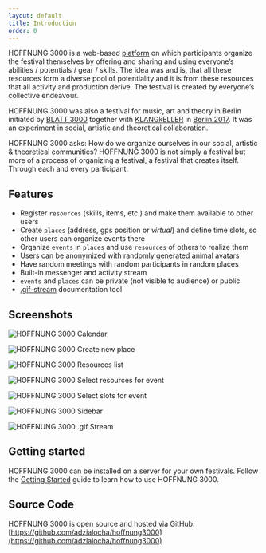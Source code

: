 ```yaml
---
layout: default
title: Introduction
order: 0
---
```


HOFFNUNG 3000 is a web-based [platform](http://github.com/adzialocha/hoffnung3000) on which participants organize the festival themselves by offering and sharing and using everyone’s abilities / potentials / gear / skills. The idea was and is, that all these resources form a diverse pool of potentiality and it is from these resources that all activity and production derive. The festival is created by everyone’s collective endeavour.

HOFFNUNG 3000 was also a festival for music, art and theory in Berlin initiated by [BLATT 3000](https://blatt3000.de) together with [KLANGkELLER](http://klangkeller.net/) in [Berlin 2017](https://soundcloud.com/thelakeradio/a-portrait-of-blatt-3000). It was an experiment in social, artistic and theoretical collaboration.

HOFFNUNG 3000 asks: How do we organize ourselves in our social, artistic & theoretical communities? HOFFNUNG 3000 is not simply a festival but more of a process of organizing a festival, a festival that creates itself. Through each and every participant.

## Features

* Register `resources` (skills, items, etc.) and make them available to other users
* Create `places` (address, gps position or *virtual*) and define time slots, so other users can organize events there
* Organize `events` in `places` and use `resources` of others to realize them
* Users can be anonymized with randomly generated [animal avatars](https://github.com/adzialocha/random-animal-name-generator/)
* Have random meetings with random participants in random places
* Built-in messenger and activity stream
* `events` and `places` can be private (not visible to audience) or public
* [.gif-stream](https://github.com/adzialocha/gif-stream/blob/master/example.gif) documentation tool

## Screenshots

![HOFFNUNG 3000 Calendar](/images/calendar.png)

![HOFFNUNG 3000 Create new place](/images/create-place.png)

![HOFFNUNG 3000 Resources list](/images/resources.png)

![HOFFNUNG 3000 Select resources for event](/images/select-resources.png)

![HOFFNUNG 3000 Select slots for event](/images/select-slots.png)

![HOFFNUNG 3000 Sidebar](/images/sidebar.png)

![HOFFNUNG 3000 .gif Stream](/images/stream.png)

## Getting started

HOFFNUNG 3000 can be installed on a server for your own festivals. Follow the [Getting Started](getting-started.html) guide to learn how to use HOFFNUNG 3000.

## Source Code

HOFFNUNG 3000 is open source and hosted via GitHub: [https://github.com/adzialocha/hoffnung3000](https://github.com/adzialocha/hoffnung3000)
